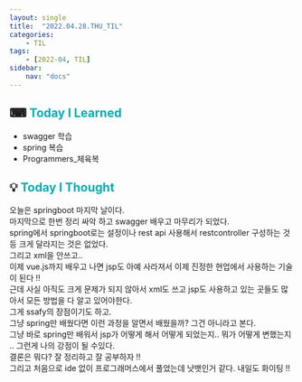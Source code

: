 ```yaml
---
layout: single
title:  "2022.04.28.THU_TIL"
categories: 
    - TIL
tags: 
    - [2022-04, TIL]
sidebar:
    nav: "docs"
---
```



## ⌨ <a style="color:#00adb5">Today I Learned</a>
- swagger 학습
- spring 복습
- Programmers_체육복

## 💡 <a style="color:#00adb5">Today I Thought</a>
오늘은 springboot 마지막 날이다.<br>
마지막으로 한번 정리 싸악 하고 swagger 배우고 마무리가 되었다.<br>
spring에서 springboot로는 설정이나 rest api 사용해서 restcontroller 구성하는 것등 크게 달라지는 것은 없었다.<br>
그리고 xml을 안쓰고.. <br>
이제 vue.js까지 배우고 나면 jsp도 아예 사라져서 이제 진정한 현업에서 사용하는 기술이 된다 !!<br>
근데 사실 아직도 크게 문제가 되지 않아서 xml도 쓰고 jsp도 사용하고 있는 곳들도 많아서 모든 방법을 다 알고 있어야한다.<br>
그게 ssafy의 장점이기도 하고.<br>
그냥 spring만 배웠다면 이런 과정을 알면서 배웠을까? 그건 아니라고 본다.<br>
그냥 바로 spring만 배워서 jsp가 어떻게 해서 어떻게 되었는지.. 뭐가 어떻게 변했는지 .. 그런게 나의 강점이 될 수있다.<br>
결론은 뭐다? 잘 정리하고 잘 공부하자 !!<br>
그리고 처음으로 ide 없이 프로그래머스에서 풀었는데 낫뱃인거 같다. 내일도 화이팅 !!
